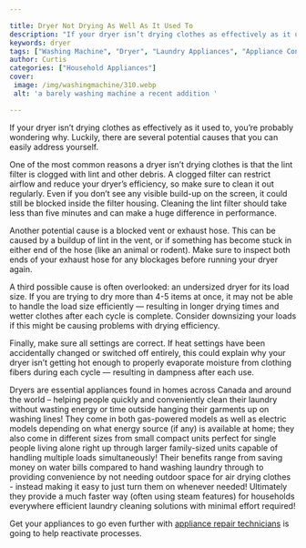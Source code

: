 ```yaml
---

title: Dryer Not Drying As Well As It Used To
description: "If your dryer isn’t drying clothes as effectively as it used to, you’re probably wondering why. Luckily, there are several potenti...continue on"
keywords: dryer
tags: ["Washing Machine", "Dryer", "Laundry Appliances", "Appliance Consumption"]
author: Curtis
categories: ["Household Appliances"]
cover: 
 image: /img/washingmachine/310.webp
 alt: 'a barely washing machine a recent addition '

---
```


If your dryer isn’t drying clothes as effectively as it used to, you’re probably wondering why. Luckily, there are several potential causes that you can easily address yourself. 

One of the most common reasons a dryer isn’t drying clothes is that the lint filter is clogged with lint and other debris. A clogged filter can restrict airflow and reduce your dryer’s efficiency, so make sure to clean it out regularly. Even if you don’t see any visible build-up on the screen, it could still be blocked inside the filter housing. Cleaning the lint filter should take less than five minutes and can make a huge difference in performance. 

Another potential cause is a blocked vent or exhaust hose. This can be caused by a buildup of lint in the vent, or if something has become stuck in either end of the hose (like an animal or rodent). Make sure to inspect both ends of your exhaust hose for any blockages before running your dryer again. 

A third possible cause is often overlooked: an undersized dryer for its load size. If you are trying to dry more than 4-5 items at once, it may not be able to handle the load size efficiently — resulting in longer drying times and wetter clothes after each cycle is complete. Consider downsizing your loads if this might be causing problems with drying efficiency. 

Finally, make sure all settings are correct. If heat settings have been accidentally changed or switched off entirely, this could explain why your dryer isn’t getting hot enough to properly evaporate moisture from clothing fibers during each cycle — resulting in dampness after each use. 

Dryers are essential appliances found in homes across Canada and around the world – helping people quickly and conveniently clean their laundry without wasting energy or time outside hanging their garments up on washing lines! They come in both gas-powered models as well as electric models depending on what energy source (if any) is available at home; they also come in different sizes from small compact units perfect for single people living alone right up through larger family-sized units capable of handling multiple loads simultaneously! Their benefits range from saving money on water bills compared to hand washing laundry through to providing convenience by not needing outdoor space for air drying clothes - instead making it easy to just turn them on whenever needed! Ultimately they provide a much faster way (often using steam features) for households everywhere efficient laundry cleaning solutions with minimal effort required!

Get your appliances to go even further with <a href="/pages/appliance-repair-technicians/">appliance repair technicians</a> is going to help reactivate processes.